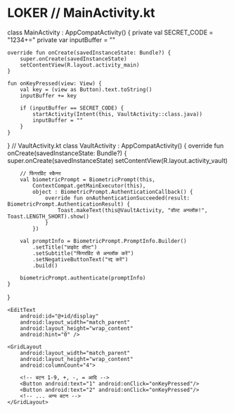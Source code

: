 # LOKER // MainActivity.kt
class MainActivity : AppCompatActivity() {
    private val SECRET_CODE = "1234+="
    private var inputBuffer = ""

    override fun onCreate(savedInstanceState: Bundle?) {
        super.onCreate(savedInstanceState)
        setContentView(R.layout.activity_main)
    }

    fun onKeyPressed(view: View) {
        val key = (view as Button).text.toString()
        inputBuffer += key
        
        if (inputBuffer == SECRET_CODE) {
            startActivity(Intent(this, VaultActivity::class.java))
            inputBuffer = ""
        }
    }
}
// VaultActivity.kt
class VaultActivity : AppCompatActivity() {
    override fun onCreate(savedInstanceState: Bundle?) {
        super.onCreate(savedInstanceState)
        setContentView(R.layout.activity_vault)
        
        // फिंगरप्रिंट स्कैनर
        val biometricPrompt = BiometricPrompt(this,
            ContextCompat.getMainExecutor(this),
            object : BiometricPrompt.AuthenticationCallback() {
                override fun onAuthenticationSucceeded(result: BiometricPrompt.AuthenticationResult) {
                    Toast.makeText(this@VaultActivity, "वॉल्ट अनलॉक!", Toast.LENGTH_SHORT).show()
                }
            })

        val promptInfo = BiometricPrompt.PromptInfo.Builder()
            .setTitle("प्राइवेट वॉल्ट")
            .setSubtitle("फिंगरप्रिंट से अनलॉक करें")
            .setNegativeButtonText("रद्द करें")
            .build()

        biometricPrompt.authenticate(promptInfo)
    }
}
<!-- activity_main.xml -->
<LinearLayout xmlns:android="http://schemas.android.com/apk/res/android"
    android:layout_width="match_parent"
    android:layout_height="match_parent"
    android:orientation="vertical">

    <EditText
        android:id="@+id/display"
        android:layout_width="match_parent"
        android:layout_height="wrap_content"
        android:hint="0" />

    <GridLayout
        android:layout_width="match_parent"
        android:layout_height="wrap_content"
        android:columnCount="4">

        <!-- बटन 1-9, +, -, = आदि -->
        <Button android:text="1" android:onClick="onKeyPressed"/>
        <Button android:text="2" android:onClick="onKeyPressed"/>
        <!-- ... अन्य बटन -->
    </GridLayout>
</LinearLayout>
